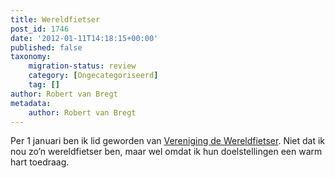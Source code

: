 ```yaml
---
title: Wereldfietser
post_id: 1746
date: '2012-01-11T14:18:15+00:00'
published: false
taxonomy:
    migration-status: review
    category: [Ongecategoriseerd]
    tag: []
author: Robert van Bregt
metadata:
    author: Robert van Bregt
---
```

Per 1 januari ben ik lid geworden van [Vereniging de Wereldfietser](http://www.wereldfietser.nl). Niet dat ik nou zo’n wereldfietser ben, maar wel omdat ik hun doelstellingen een warm hart toedraag.
